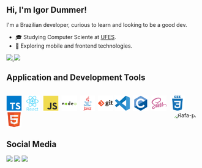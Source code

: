 ## Hi, I'm Igor Dummer!

I'm a Brazilian developer, curious to learn and looking to be a good dev.

- 🎓 Studying Computer Sciente at [UFES](https://www.ufes.br/).
- 🌱 Exploring mobile and frontend technologies.

<div align="space-between">
  <a href="https://github.com/IgorDummer">
  <img height="180em" src="https://github-readme-stats.vercel.app/api?username=IgorDummer&show_icons=true&theme=dracula&include_all_commits=true&count_private=true" style="text-decoration: none;"/>
  <img height="180em" src="https://github-readme-stats.vercel.app/api/top-langs/?username=IgorDummer&layout=compact&langs_count=7&theme=dracula" style="text-decoration: none;"/></a>
</div>

## Application and Development Tools

<div style="display: inline_block"><br>
  <img src="https://github.com/devicons/devicon/blob/master/icons/typescript/typescript-original.svg" title="TypeScript" alt="TypeScript" width="40" height="40"/>&nbsp;
  <img src="https://github.com/devicons/devicon/blob/master/icons/react/react-original-wordmark.svg" title="React" alt="React" width="40" height="40"/>&nbsp;
  <img src="https://github.com/devicons/devicon/blob/master/icons/javascript/javascript-original.svg" title="JavaScript" alt="JavaScript" width="40" height="40"/>&nbsp;
  <img src="https://github.com/devicons/devicon/blob/master/icons/nodejs/nodejs-original-wordmark.svg" title="NodeJS" alt="NodeJS" width="40" height="40"/>&nbsp;
  <img src="https://github.com/devicons/devicon/blob/master/icons/java/java-original-wordmark.svg" title="Java" alt="Java" width="40" height="40"/>&nbsp;
  <img src="https://github.com/devicons/devicon/blob/master/icons/git/git-original-wordmark.svg" title="Git" **alt="Git" width="40" height="40"/>
  <img src="https://github.com/devicons/devicon/blob/master/icons/vscode/vscode-original.svg" title="vsCode" alt="vsCode" width="40" height="40"/>&nbsp;
  <img src="https://github.com/devicons/devicon/blob/master/icons/c/c-original.svg" title="C" alt="C" width="40" height="40"/>&nbsp;
  <img src="https://github.com/devicons/devicon/blob/master/icons/sass/sass-original.svg" title="SASS" alt="SASS" width="40" height="40"/>&nbsp;
  <img src="https://github.com/devicons/devicon/blob/master/icons/css3/css3-plain-wordmark.svg"  title="CSS3" alt="CSS" width="40" height="40"/>&nbsp;
  <img src="https://github.com/devicons/devicon/blob/master/icons/html5/html5-original.svg" title="HTML5" alt="HTML" width="40" height="40"/>&nbsp;
  <img align="right" alt="Rafa-pic" height="150" style="border-radius:50px;" src="https://cdn.discordapp.com/attachments/939184409385525262/969685669645521006/5188.gif?width=200&height=200">
</div>
 
## Social Media

<div>
  <a href = "mailto:contato.igordummer@gmail.com"><img src="https://img.shields.io/badge/-Gmail-%23333?style=for-the-badge&logo=gmail&logoColor=white" target="_blank"></a>
  <a href="https://www.linkedin.com/in/igor-dummer/" target="_blank"><img src="https://img.shields.io/badge/-LinkedIn-%230077B5?style=for-the-badge&logo=linkedin&logoColor=white" target="_blank"></a> 
  <a href="https://www.instagram.com/igor.dummer/" target="_blank"><img src="https://img.shields.io/badge/-Instagram-%23E4405F?style=for-the-badge&logo=instagram&logoColor=white" target="_blank"></a>
</div>
